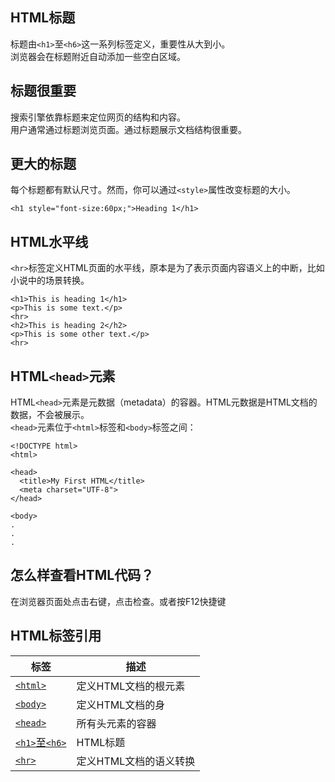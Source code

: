 ## HTML标题
标题由`<h1>`至`<h6>`这一系列标签定义，重要性从大到小。  
浏览器会在标题附近自动添加一些空白区域。
## 标题很重要
搜索引擎依靠标题来定位网页的结构和内容。  
用户通常通过标题浏览页面。通过标题展示文档结构很重要。  
## 更大的标题
每个标题都有默认尺寸。然而，你可以通过`<style>`属性改变标题的大小。
```
<h1 style="font-size:60px;">Heading 1</h1>
```
## HTML水平线
`<hr>`标签定义HTML页面的水平线，原本是为了表示页面内容语义上的中断，比如小说中的场景转换。  
```
<h1>This is heading 1</h1>
<p>This is some text.</p>
<hr>
<h2>This is heading 2</h2>
<p>This is some other text.</p>
<hr>
```
## HTML`<head>`元素
HTML`<head>`元素是元数据（metadata）的容器。HTML元数据是HTML文档的数据，不会被展示。  
`<head>`元素位于`<html>`标签和`<body>`标签之间：
```
<!DOCTYPE html>
<html>

<head>
  <title>My First HTML</title>
  <meta charset="UTF-8">
</head>

<body>
.
.
.
```
## 怎么样查看HTML代码？
在浏览器页面处点击右键，点击检查。或者按F12快捷键
## HTML标签引用
|标签|描述|
|-|---|
|[`<html>`](https://www.w3schools.com/tags/tag_html.asp)|定义HTML文档的根元素|
|[`<body>`](https://www.w3schools.com/tags/tag_body.asp)|定义HTML文档的身|
|[`<head>`](https://www.w3schools.com/tags/tag_head.asp)|所有头元素的容器|
|[`<h1>`至`<h6>`](https://www.w3schools.com/tags/tag_hn.asp)|HTML标题|
|[`<hr>`](https://www.w3schools.com/tags/tag_hr.asp)|定义HTML文档的语义转换|

